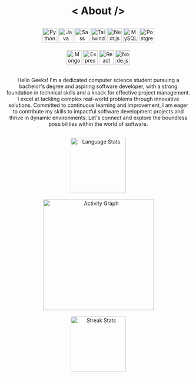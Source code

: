 <h1 align="center">&lt; About /&gt;</h1>

##

<div align="center"> 
  <img src="https://cdn.jsdelivr.net/gh/devicons/devicon/icons/python/python-original.svg" height="40" width="40" alt="Python" />
  <img src="https://cdn.jsdelivr.net/gh/devicons/devicon/icons/java/java-original.svg" height="40" width="40" alt="Java" />
  <img src="https://cdn.jsdelivr.net/gh/devicons/devicon/icons/sass/sass-original.svg" height="40" width="40" alt="Sass" />
  <img src="https://cdn.jsdelivr.net/gh/devicons/devicon/icons/tailwindcss/tailwindcss-plain.svg" height="40" width="40" alt="Tailwind CSS" />
  <img src="https://cdn.jsdelivr.net/gh/devicons/devicon/icons/nextjs/nextjs-plain.svg" height="40" width="40" alt="Next.js" />
  <img src="https://cdn.jsdelivr.net/gh/devicons/devicon/icons/mysql/mysql-original.svg" height="40" width="40" alt="MySQL" />
  <img src="https://cdn.jsdelivr.net/gh/devicons/devicon/icons/postgresql/postgresql-original.svg" height="40" width="40" alt="PostgreSQL" />
</div>

<br/>

<div align="center">
  <img src="https://cdn.jsdelivr.net/gh/devicons/devicon/icons/mongodb/mongodb-original.svg" height="40" width="40" alt="MongoDB" />
  <img src="https://skillicons.dev/icons?i=express" height="40" width="40" alt="Express" />
  <img src="https://cdn.jsdelivr.net/gh/devicons/devicon/icons/react/react-original.svg" height="40" width="40" alt="React" />
  <img src="https://cdn.jsdelivr.net/gh/devicons/devicon/icons/nodejs/nodejs-original.svg" height="40" width="40" alt="Node.js" />
</div>

##

<p align="center">
  Hello Geeks! I'm a dedicated computer science student pursuing a bachelor's degree and aspiring software developer, with a strong foundation in technical skills and a knack for effective project management. I excel at tackling complex real-world problems through innovative solutions. Committed to continuous learning and improvement, I am eager to contribute my skills to impactful software development projects and thrive in dynamic environments. Let's connect and explore the boundless possibilities within the world of software.
</p>

##

<div align="center">
  <img src="https://github-readme-stats.vercel.app/api/top-langs?username=Vinothini0406&locale=en&hide_title=true&layout=compact&card_width=320&langs_count=5&theme=dark&hide_border=false&custom_title=Language%20Stats" height="150" alt="Language Stats" />
  <br /><br />
  <img src="https://github-readme-activity-graph.vercel.app/graph?username=Vinothini0406&radius=16&theme=green&area=true&custom_title=Activity%20Graph&hide_border=true&bg_color=black&color=ffffff&line=ffffff&point=ffffff&area_color=ffffff" height="300" alt="Activity Graph" />
  <br /><br />
  <img src="https://streak-stats.demolab.com?user=Vinothini0406&locale=en&mode=daily&theme=dark&hide_border=false&border_radius=5" height="150" alt="Streak Stats" />
</div>
